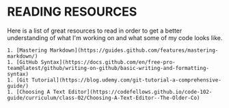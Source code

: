 # READING RESOURCES

Here is a list of great resources to read in order to get a better understanding of what I'm working on and what some of my code looks like.

    1. [Mastering Markdown](https://guides.github.com/features/mastering-markdown/)
    1. [GitHub Syntax](https://docs.github.com/en/free-pro-team@latest/github/writing-on-github/basic-writing-and-formatting-syntax)
    1. [Git Tutorial](https://blog.udemy.com/git-tutorial-a-comprehensive-guide/)
    1. [Choosing A Text Editor](https://codefellows.github.io/code-102-guide/curriculum/class-02/Choosing-A-Text-Editor--The-Older-Co)
